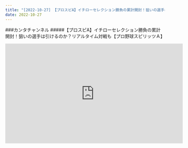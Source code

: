 ```yaml
---
title: "[2022-10-27] 【プロスピA】イチローセレクション勝負の累計開封！狙いの選手は引けるのか？リアルタイム対戦も【プロ野球スピリッツＡ】 他"
date: 2022-10-27
---
```

###カンタチャンネル
#####【プロスピA】イチローセレクション勝負の累計開封！狙いの選手は引けるのか？リアルタイム対戦も【プロ野球スピリッツＡ】
<iframe width="560" height="315" src="https://www.youtube.com/embed/vIurIDSyuqo" frameborder="0" allow="accelerometer; autoplay; clipboard-write; encrypted-media; gyroscope; picture-in-picture" allowfullscreen></iframe>

